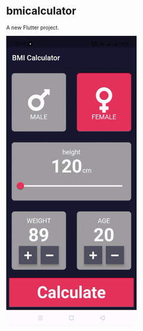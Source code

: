 # bmicalculator

A new Flutter project.

<img width="350" src="https://github.com/mosfeqanik/bmicalcutor/blob/main/assets/BmiCalculator.gif" height="777.58333333333" alt="Bmi calculator Screenplay">